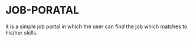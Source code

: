 # JOB-PORATAL
it is a simple job portal in which the user can find the job which matches to his/her skills.
